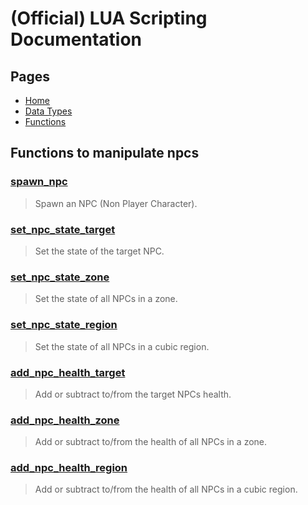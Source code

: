
# (Official) LUA Scripting Documentation

## Pages

- [Home](../../index)
- [Data Types](../data-types)
- [Functions](../functions)

## Functions to manipulate npcs

### [spawn_npc](npcs/spawn_npc)

> Spawn an NPC (Non Player Character).

### [set_npc_state_target](npcs/set_npc_state_target)

> Set the state of the target NPC.

### [set_npc_state_zone](npcs/set_npc_state_zone)

> Set the state of all NPCs in a zone.

### [set_npc_state_region](npcs/set_npc_state_region)

> Set the state of all NPCs in a cubic region.

### [add_npc_health_target](npcs/add_npc_health_target)

> Add or subtract to/from the target NPCs health.

### [add_npc_health_zone](npcs/add_npc_health_zone)

> Add or subtract to/from the health of all NPCs in a zone.

### [add_npc_health_region](npcs/add_npc_health_region)

> Add or subtract to/from the health of all NPCs in a cubic region.
